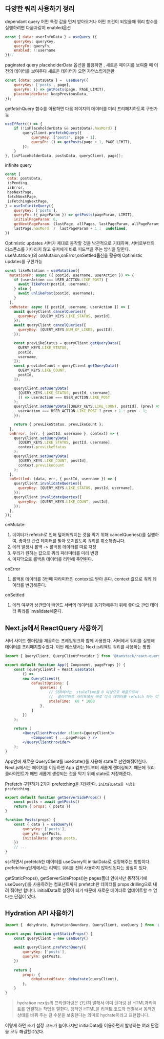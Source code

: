 ## 다양한 쿼리 사용하기 정리
dependant query
어떤 특정 값을 먼저 받아오거나 어떤 조건이 되었을때 쿼리 함수를 실행하려면  다음과같이 enabled옵션
```js
const { data: userInfoData } = useQuery ({
	queryKey: queryKey,
	queryFn: queryFn,
	enabled: !!username
})//
```

paginated query
placeholderData 옵션을 활용하면 , 새로운 페이지를 보여줄 때 이전의  데이터를 보여주다 새로운 데이터가 오면 자연스럽게전환
```js
const {data: postsData } =  useQuery({
	queryKey: ['posts', page],
	queryFn: () => getPosts(page, PAGE_LIMIT),
	placeholderData: keepPreviousData,
});
```

getfetchQuery 함수를 이용하면  다음 페이지의 데이터를 미리 프리페치하도록 구현가능
```js
useEffect(() => {
	if (!isPlaceholderData && postsData?.hasMord) {
		queryClient.prefetchQuery({
			queryKey: ['posts', page + 1],
			queryFn: () => getPosts(page + 1, PAGE_LIMIT),	
		});
	}
}, [isPlaceholderData, postsData, queryClient, page]);
```

infinite  query
```js
const {
 data: postsData,
 isPending,
 isError,
 hasNextPage,
 fetchNextPage,
 isFetchingNextPage,
} = useInfiniteQuery({
	queryKey: ['posts'],
	queryFn: ({ pageParam }) => getPosts(pageParam, LIMIT),
	initialPageParam: 0,
	getNextPageParam: (lastPage, allPages, lastPageParam, allPageParams) => 
	lastPage.hasMord  ?  lastPageParam + 1 :  undefined,
})
```

Optimistic updates
서버가 제대로 동작할 것을 낙관적으로 기대하며, 서버로부터의 리스폰스를 기다리지 않고 유저에게 바로 피드백을 주는 방식을 말한다.
useMutation()의  onMutaion,onError,onSettled옵션을 활용해 Optimistic updates를 구현가능
```js
const likeMutation = useMutation({
  mutationFn: async ({ postId, username, userAction }) => {
    if (userAction === USER_ACTION.LIKE_POST) {
      await likePost(postId, username);
    } else {
      await unlikePost(postId, username);
    }
  },
  onMutate: async ({ postId, username, userAction }) => {
    await queryClient.cancelQueries({
      queryKey: [QUERY_KEYS.LIKE_STATUS, postId],
    });
    await queryClient.cancelQueries({
      queryKey: [QUERY_KEYS.NUM_OF_LIKES, postId],
    });

    const prevLikeStatus = queryClient.getQueryData([
      QUERY_KEYS.LIKE_STATUS,
      postId,
      username,
    ]);
    const prevLikeCount = queryClient.getQueryData([
      QUERY_KEYS.LIKE_COUNT,
      postId,
    ]);

    queryClient.setQueryData(
      [QUERY_KEYS.LIKE_STATUS, postId, username],
      () => userAction === USER_ACTION.LIKE_POST
    );
    queryClient.setQueryData([QUERY_KEYS.LIKE_COUNT, postId], (prev) => {
      userAction === USER_ACTION.LIKE_POST ? prev + 1 : prev - 1;
    });

    return { prevLikeStatus, prevLikeCount };
  },
  onError: (err, { postId, username }, context) => {
    queryClient.setQueryData(
      [QUERY_KEYS.LIKE_STATUS, postId, username],
      context.prevLikeStatus
    );
    queryClient.setQueryData(
      [QUERY_KEYS.LIKE_COUNT, postId],
      context.prevLikeCount
    );
  },
  onSettled: (data, err, { postId, username }) => {
    queryClient.invalidateQueries({
      queryKey: [QUERY_KEYS.LIKE_STATUS, postId, username],
    });
    queryClient.invalidateQueries({
      queryKey: [QUERY_KEYS.LIKE_COUNT, postId],
    });
  },
});
```

onMutate: 
 1. 데이터가 refetch로 인해 덮어씌워지는 것을 막기 위해 cancelQueries()를 실행하여, 좋아요 관련 데이터를 받아 오지않도록 쿼리를 취소해줍니다.
 2. 에러 발생시 롤백 ->  롤백용 데이터를 따로 저장
 3. 우리가 원하는 값으로 쿼리 파라미터를 미리 변경
 4. 마지막으로 롤백용 데이터를 리턴해 주면된다.

onError
1.  롤백용  데이터를 3번째 파라미터인 context로 받아 온다.  context 값으로 쿼리 데이터를 변경해준다.

onSettled
1. 에러 여부와 상관없이 백엔드 서버의  데이터를 동기화해주기 위해 좋아요 관련 데이터 쿼리를 invalidate해준다.

##  Next.js에서 ReactQuery 사용하기
서버 사이드 렌더링을 제공하는 프레임워크와 함께 사용한다. 서버에서 쿼리를 실행해 데이터를 프리패치할수있다. 이번 레스넹서는 Next.js리액트 쿼리를 사용하는 방법
```jsx
import { QueryClient, QueryClientProvider } from '@tanstack/react-query';

export default function App({ Component, pageProps }) {
	const [queryClient] = React.useState(
		() =>
		new QueryClient({
			defaultOptions: {
				queries: {
					// SSR에서는  staleTime을 0 이상으로 해줌으로써
					//  클라이언트 사이드에서 바로 다시 데이터를 refetch 하는 것을 피한다.
					staleTime:  60 * 1000		
				},	
			}	
		})	
	);
	
	return (
		<QueryClientProvider client={queryClient}>
			<Component { ...pageProps } />
		</QueryClientProvider>	
	);
}

```
App안에 새로운  QueryClient를 useState()를  사용해 state로 선언해줘야한다.
Next.js에서는 페이지를 이동하면 App 컴포넌트부터  새롭게 렌더링되기 때문에 쿼리 클라이언트가 매번 새롭게 생성되는 것을 막기 위해 state로 저장해준다.

Prefetch 구현하기
2가지 prefetching을 지원한다.
`initalData를 사용한 prefetching`
```js
export default function getServerSideProps() {
	const posts = await getPosts()
	return { props: { posts }}
}

function Posts(props) {
	const { data } = useQuery({
		queryKey: ['posts'],	
		queryFn: getPosts,
		initialData: props.posts,
	})
	// ...
}
```

ssr하면서 prefetch한 데이터를 useQuery의  initialData로 설정해주는 방법이다. prefetching단계에서는 리엑트 쿼리를 전혀 사용하지 않아도된다는 장점이 있다.

 getStaticProps(), getServerSideProps()는 pages폴더 안에서만 동작하기에 useQuery()를 사용하려는 컴포넌트까지 prefetch한 데이터를 props drilling으로 내려 줘야만 합니다.
initialData로  설정이 되기 때문에 새로운 데이터로 업데이트할 수 없다는 단점이 있다.

## Hydration API 사용하기
```jsx
import {  dehydrate, HydrationBoundary, QueryClient, useQuery } from '@tanstack/react-query';

export async function getStaticProps() {
	const queryClient = new useQuery()
	
	await queryClient.prefetchQuery({
		queryKey: ['posts'],
		queryFn: getPosts,	
	})
	
	return {
		props: {
			dehydratedState: dehydrate(queryClient),	
		},	
	}
}
```
> hydration nextjs의 프리렌더링은 간단히 말해서 이미 렌더링 된 HTML과리액트를 연결하는  작업을 말한다. 정적인 HTML을 리액트 코드와 연결해서 동적인 상태를 바꿔 주는 걸 수분을 보충한다는 의미로 hydrate이라고  표현합니다.

이렇게 하면 초기 설정 코드가 늘어나지만  initialData를 이용하면서 발생하는 여러 단점을 모두 해결할수있다.